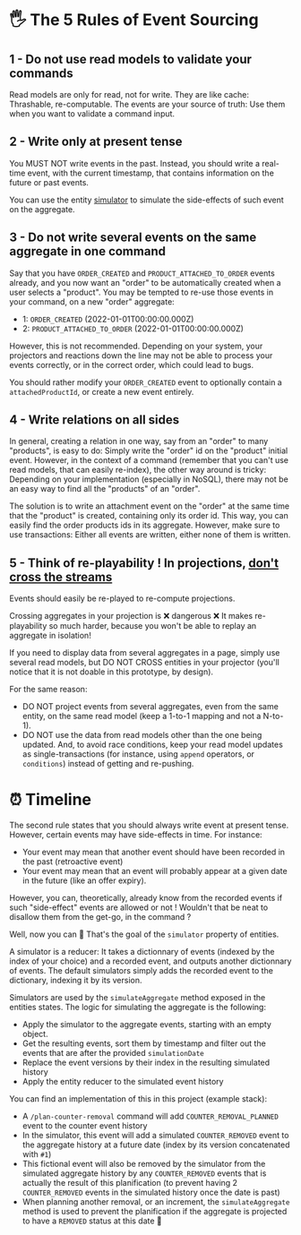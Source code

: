 # 🖐 The 5 Rules of Event Sourcing

## 1 - Do not use read models to validate your commands

Read models are only for read, not for write. They are like cache: Thrashable, re-computable. The events are your source of truth: Use them when you want to validate a command input.

## 2 - Write only at present tense

You MUST NOT write events in the past. Instead, you should write a real-time event, with the current timestamp, that contains information on the future or past events.

You can use the entity [simulator](#⏰-timeline) to simulate the side-effects of such event on the aggregate.

## 3 - Do not write several events on the same aggregate in one command

Say that you have `ORDER_CREATED` and `PRODUCT_ATTACHED_TO_ORDER` events already, and you now want an "order" to be automatically created when a user selects a "product". You may be tempted to re-use those events in your command, on a new "order" aggregate:

- 1: `ORDER_CREATED` (2022-01-01T00:00:00.000Z)
- 2: `PRODUCT_ATTACHED_TO_ORDER` (2022-01-01T00:00:00.000Z)

However, this is not recommended. Depending on your system, your projectors and reactions down the line may not be able to process your events correctly, or in the correct order, which could lead to bugs.

You should rather modify your `ORDER_CREATED` event to optionally contain a `attachedProductId`, or create a new event entirely.

## 4 - Write relations on all sides

In general, creating a relation in one way, say from an "order" to many "products", is easy to do: Simply write the "order" id on the "product" initial event. However, in the context of a command (remember that you can't use read models, that can easily re-index), the other way around is tricky: Depending on your implementation (especially in NoSQL), there may not be an easy way to find all the "products" of an "order".

The solution is to write an attachment event on the "order" at the same time that the "product" is created, containing only its order id. This way, you can easily find the order products ids in its aggregate. However, make sure to use transactions: Either all events are written, either none of them is written.

## 5 - Think of re-playability ! In projections, [don't cross the streams](https://www.youtube.com/watch?v=wyKQe_i9yyo)

Events should easily be re-played to re-compute projections.

Crossing aggregates in your projection is ❌ dangerous ❌ It makes re-playability so much harder, because you won't be able to replay an aggregate in isolation!

If you need to display data from several aggregates in a page, simply use several read models, but DO NOT CROSS entities in your projector (you'll notice that it is not doable in this prototype, by design).

For the same reason:

- DO NOT project events from several aggregates, even from the same entity, on the same read model (keep a 1-to-1 mapping and not a N-to-1).
- DO NOT use the data from read models other than the one being updated. And, to avoid race conditions, keep your read model updates as single-transactions (for instance, using `append` operators, or `conditions`) instead of getting and re-pushing.

# ⏰ Timeline

The second rule states that you should always write event at present tense. However, certain events may have side-effects in time. For instance:

- Your event may mean that another event should have been recorded in the past (retroactive event)
- Your event may mean that an event will probably appear at a given date in the future (like an offer expiry).

However, you can, theoretically, already know from the recorded events if such "side-effect" events are allowed or not ! Wouldn't that be neat to disallow them from the get-go, in the command ?

Well, now you can 🥳 That's the goal of the `simulator` property of entities.

A simulator is a reducer: It takes a dictionnary of events (indexed by the index of your choice) and a recorded event, and outputs another dictionnary of events. The default simulators simply adds the recorded event to the dictionary, indexing it by its version.

Simulators are used by the `simulateAggregate` method exposed in the entities states. The logic for simulating the aggregate is the following:

- Apply the simulator to the aggregate events, starting with an empty object.
- Get the resulting events, sort them by timestamp and filter out the events that are after the provided `simulationDate`
- Replace the event versions by their index in the resulting simulated history
- Apply the entity reducer to the simulated event history

You can find an implementation of this in this project (example stack):

- A `/plan-counter-removal` command will add `COUNTER_REMOVAL_PLANNED` event to the counter event history
- In the simulator, this event will add a simulated `COUNTER_REMOVED` event to the aggregate history at a future date (index by its version concatenated with `#1`)
- This fictional event will also be removed by the simulator from the simulated aggregate history by any `COUNTER_REMOVED` events that is actually the result of this planification (to prevent having 2 `COUNTER_REMOVED` events in the simulated history once the date is past)
- When planning another removal, or an increment, the `simulateAggregate` method is used to prevent the planification if the aggregate is projected to have a `REMOVED` status at this date 🥳

